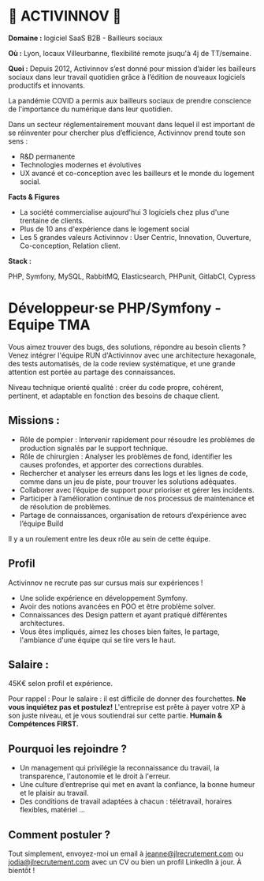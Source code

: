 # 🏢 ACTIVINNOV 🏢

**Domaine :** logiciel SaaS B2B - Bailleurs sociaux 

**Où :** Lyon, locaux Villeurbanne, flexibilité remote jsuqu'à 4j de TT/semaine. 

**Quoi :** 
Depuis 2012, Activinnov s’est donné pour mission d’aider les bailleurs sociaux dans leur travail quotidien grâce à l’édition de nouveaux logiciels productifs et innovants.

La pandémie COVID a permis aux bailleurs sociaux de prendre conscience de l'importance du numérique dans leur quotidien.

Dans un secteur réglementairement mouvant dans lequel il est important de se réinventer pour chercher plus d’efficience, Activinnov prend toute son sens :
* R&D permanente
* Technologies modernes et évolutives
* UX avancé et co-conception avec les bailleurs et le monde du logement social.


**Facts & Figures**

* La société commercialise aujourd'hui 3 logiciels chez plus d'une trentaine de clients.
* Plus de 10 ans d'expérience dans le logement social 
* Les 5 grandes valeurs Activinnov : User Centric, Innovation, Ouverture, Co-conception, Relation client. 


**Stack :** 

PHP, Symfony, MySQL, RabbitMQ, Elasticsearch, PHPunit, GitlabCI, Cypress 


# Développeur·se PHP/Symfony - Equipe TMA 

Vous aimez trouver des bugs, des solutions, répondre au besoin clients ? Venez intégrer l'équipe RUN d'Activinnov avec une architecture hexagonale, des tests automatisés, de la code review systématique, et une grande attention est portée au partage des connaissances.

Niveau technique orienté qualité : créer du code propre, cohérent, pertinent, et adaptable en fonction des besoins de chaque client. 

## Missions : 

- Rôle de pompier : Intervenir rapidement pour résoudre les problèmes de production signalés par le support technique.
- Rôle de chirurgien : Analyser les problèmes de fond, identifier les causes profondes, et apporter des corrections durables.
- Rechercher et analyser les erreurs dans les logs et les lignes de code, comme dans un jeu de piste, pour trouver les solutions adéquates.
- Collaborer avec l’équipe de support pour prioriser et gérer les incidents.
- Participer à l’amélioration continue de nos processus de maintenance et de résolution de problèmes.
- Partage de connaissances, organisation de retours d’expérience avec l’équipe Build

Il y a un roulement entre les deux rôle au sein de cette équipe. 


## Profil 

Activinnov ne recrute pas sur cursus mais sur expériences ! 

* Une solide expérience en développement Symfony.
* Avoir des notions avancées en POO et être problème solver.
* Connaissances des Design pattern et ayant pratiqué différentes architectures.
* Vous êtes impliqués, aimez les choses bien faites, le partage, l'ambiance d'une équipe qui se tire vers le haut. 


## Salaire : 

45K€ selon profil et expérience. 


Pour rappel :  Pour le salaire : il est difficile de donner des fourchettes. **Ne vous inquiétez pas et postulez!** L'entreprise est prête à payer votre XP à son juste niveau, et je vous soutiendrai sur cette partie. **Humain & Compétences FIRST.**

## Pourquoi les rejoindre ?

* Un management qui privilégie la reconnaissance du travail, la transparence, l'autonomie et le droit à l'erreur.
* Une culture d’entreprise qui met en avant la confiance, la bonne humeur et le plaisir au travail.
* Des conditions de travail adaptées à chacun : télétravail, horaires flexibles, matériel ...

## Comment postuler ?

Tout simplement, envoyez-moi un email à jeanne@jlrecrutement.com ou jodia@jlrecrutement.com avec un CV ou bien un profil LinkedIn à jour. À bientôt ! 
